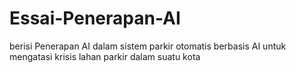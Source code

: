 # Essai-Penerapan-AI
berisi Penerapan AI dalam sistem parkir otomatis berbasis AI untuk mengatasi krisis lahan parkir dalam suatu kota
